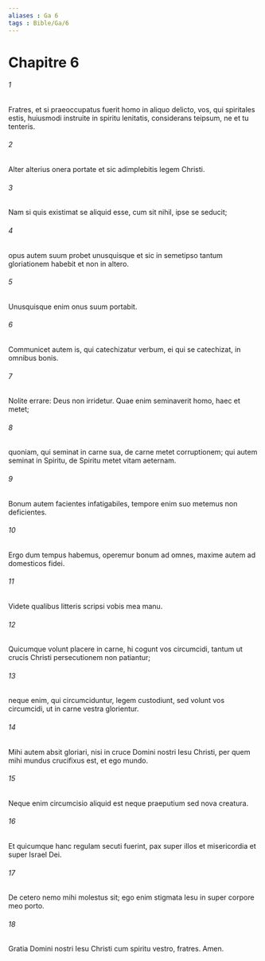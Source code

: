 ```yaml
---
aliases : Ga 6
tags : Bible/Ga/6
---
```


# Chapitre 6

###### 1
Fratres, et si praeoccupatus fuerit homo in aliquo delicto, vos, qui spiritales estis, huiusmodi instruite in spiritu lenitatis, considerans teipsum, ne et tu tenteris. 
###### 2
Alter alterius onera portate et sic adimplebitis legem Christi. 
###### 3
Nam si quis existimat se aliquid esse, cum sit nihil, ipse se seducit; 
###### 4
opus autem suum probet unusquisque et sic in semetipso tantum gloriationem habebit et non in altero. 
###### 5
Unusquisque enim onus suum portabit.
###### 6
Communicet autem is, qui catechizatur verbum, ei qui se catechizat, in omnibus bonis. 
###### 7
Nolite errare: Deus non irridetur. Quae enim seminaverit homo, haec et metet; 
###### 8
quoniam, qui seminat in carne sua, de carne metet corruptionem; qui autem seminat in Spiritu, de Spiritu metet vitam aeternam. 
###### 9
Bonum autem facientes infatigabiles, tempore enim suo metemus non deficientes. 
###### 10
Ergo dum tempus habemus, operemur bonum ad omnes, maxime autem ad domesticos fidei.
###### 11
Videte qualibus litteris scripsi vobis mea manu. 
###### 12
Quicumque volunt placere in carne, hi cogunt vos circumcidi, tantum ut crucis Christi persecutionem non patiantur; 
###### 13
neque enim, qui circumciduntur, legem custodiunt, sed volunt vos circumcidi, ut in carne vestra glorientur. 
###### 14
Mihi autem absit gloriari, nisi in cruce Domini nostri Iesu Christi, per quem mihi mundus crucifixus est, et ego mundo. 
###### 15
Neque enim circumcisio aliquid est neque praeputium sed nova creatura. 
###### 16
Et quicumque hanc regulam secuti fuerint, pax super illos et misericordia et super Israel Dei.
###### 17
De cetero nemo mihi molestus sit; ego enim stigmata Iesu in super corpore meo porto.
###### 18
Gratia Domini nostri Iesu Christi cum spiritu vestro, fratres. Amen.
